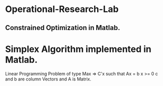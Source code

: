 # Operational-Research-Lab
Constrained Optimization in Matlab.
---------------------------------------
# Simplex Algorithm implemented in Matlab.
  Linear Programming Problem of type 
  Max => C'x 
  such that  Ax = b
  x >= 0 
  c and b are column Vectors and A is  Matrix.
  
